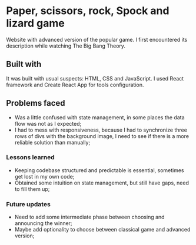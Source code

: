 # Paper, scissors, rock, Spock and lizard game

Website with advanced version of the popular game. I first encountered its description while watching The Big Bang Theory.  

## Built with

It was built with usual suspects: HTML, CSS and JavaScript. I used React framework and Create React App for tools configuration.  

## Problems faced

- Was a little confused with state management, in some places the data flow was not as I expected;  
- I had to mess with responsiveness, because I had to synchronize three rows of divs with the background image, I need to see if there is a more reliable solution than manually;

### Lessons learned

- Keeping codebase structured and predictable is essential, sometimes get lost in my own code;
- Obtained some intuition on state management, but still have gaps, need to fill them up;

### Future updates

- Need to add some intermediate phase between choosing and announcing the winner;
- Maybe add optionality to choose between classical game and advanced version;
